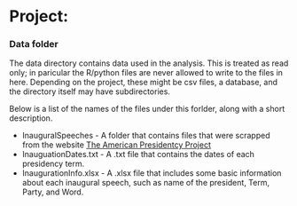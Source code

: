 # Project: 
### Data folder

The data directory contains data used in the analysis. This is treated as read only; in paricular the R/python files are never allowed to write to the files in here. Depending on the project, these might be csv files, a database, and the directory itself may have subdirectories.

Below is a list of the names of the files under this forlder, along with a short description.

*   InauguralSpeeches - A folder that contains files that were scrapped from the website [The American Presidentcy Project](http://www.presidency.ucsb.edu/inaugurals.php)  
*   InauguationDates.txt - A .txt file that contains the dates of each presidency term.  
*   InaugurationInfo.xlsx - A .xlsx file that includes some basic information about each inaugural speech, such as name of the president, Term, Party, and Word.  

